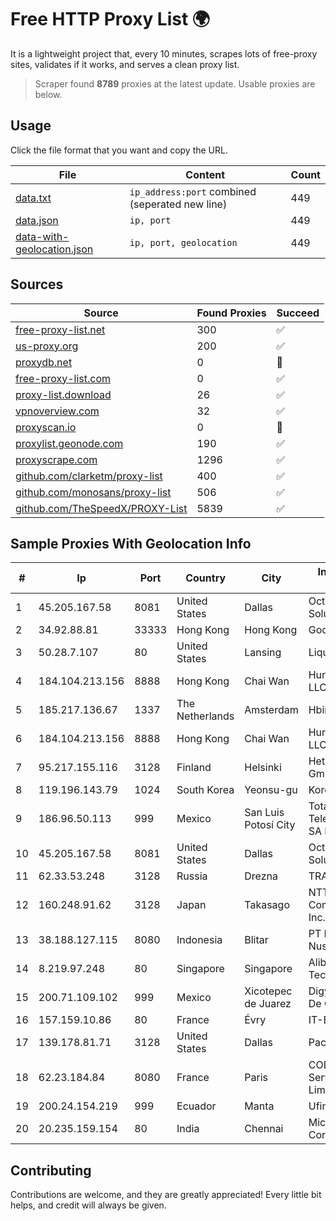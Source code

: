 
# Free HTTP Proxy List 🌍

It is a lightweight project that, every 10 minutes, scrapes lots of free-proxy sites, validates if it works, and serves a clean proxy list.


> Scraper found **8789** proxies at the latest update. Usable proxies are below.

## Usage

Click the file format that you want and copy the URL.


|File|Content|Count|
|----|-------|-----|
|[data.txt](https://raw.githubusercontent.com/themiralay/Proxy-List-World/master/data.txt)|`ip_address:port` combined (seperated new line)|449|
|[data.json](https://raw.githubusercontent.com/themiralay/Proxy-List-World/master/data.json)|`ip, port`|449|
|[data-with-geolocation.json](https://raw.githubusercontent.com/themiralay/Proxy-List-World/master/data-with-geolocation.json)|`ip, port, geolocation`|449|

## Sources

|Source|Found Proxies|Succeed|
|------|-------------|-------|
|[free-proxy-list.net](https://free-proxy-list.net)|300|✅|
|[us-proxy.org](https://www.us-proxy.org)|200|✅|
|[proxydb.net](http://proxydb.net)|0|🚫|
|[free-proxy-list.com](https://free-proxy-list.com/?page=&port=&type%5B%5D=http&type%5B%5D=https&up_time=0&search=Search)|0|✅|
|[proxy-list.download](https://www.proxy-list.download/HTTP)|26|✅|
|[vpnoverview.com](https://vpnoverview.com/privacy/anonymous-browsing/free-proxy-servers)|32|✅|
|[proxyscan.io](https://www.proxyscan.io)|0|🚫|
|[proxylist.geonode.com](https://proxylist.geonode.com/api/proxy-list?limit=300&page=1&sort_by=lastChecked&sort_type=desc&protocols=http,https)|190|✅|
|[proxyscrape.com](https://api.proxyscrape.com/v2/?request=displayproxies&protocol=http&timeout=10000&country=all&ssl=all&anonymity=all)|1296|✅|
|[github.com/clarketm/proxy-list](https://raw.githubusercontent.com/clarketm/proxy-list/master/proxy-list-raw.txt)|400|✅|
|[github.com/monosans/proxy-list](https://raw.githubusercontent.com/monosans/proxy-list/main/proxies/http.txt)|506|✅|
|[github.com/TheSpeedX/PROXY-List](https://raw.githubusercontent.com/TheSpeedX/PROXY-List/master/http.txt)|5839|✅|


## Sample Proxies With Geolocation Info

|#|Ip|Port|Country|City|Internet Service Provider|
|-|--|----|-------|----|-------------------------|
|1|45.205.167.58|8081|United States|Dallas|Octopus Web Solution Inc|
|2|34.92.88.81|33333|Hong Kong|Hong Kong|Google LLC|
|3|50.28.7.107|80|United States|Lansing|Liquid Web, L.L.C|
|4|184.104.213.156|8888|Hong Kong|Chai Wan|Hurricane Electric LLC|
|5|185.217.136.67|1337|The Netherlands|Amsterdam|Hbing Limited|
|6|184.104.213.156|8888|Hong Kong|Chai Wan|Hurricane Electric LLC|
|7|95.217.155.116|3128|Finland|Helsinki|Hetzner Online GmbH|
|8|119.196.143.79|1024|South Korea|Yeonsu-gu|Korea Telecom|
|9|186.96.50.113|999|Mexico|San Luis Potosí City|Total Play Telecomunicaciones SA De CV|
|10|45.205.167.58|8081|United States|Dallas|Octopus Web Solution Inc|
|11|62.33.53.248|3128|Russia|Drezna|TRANS-TELECOM|
|12|160.248.91.62|3128|Japan|Takasago|NTT PC Communications, Inc.|
|13|38.188.127.115|8080|Indonesia|Blitar|PT Data Buana Nusantara|
|14|8.219.97.248|80|Singapore|Singapore|Alibaba (US) Technology Co., Ltd.|
|15|200.71.109.102|999|Mexico|Xicotepec de Juarez|Digy Networks S.A De C.V.|
|16|157.159.10.86|80|France|Évry|IT-EVRY-8/22|
|17|139.178.81.71|3128|United States|Dallas|Packet Host, Inc.|
|18|62.23.184.84|8080|France|Paris|COLT Technology Services Group Limited|
|19|200.24.154.219|999|Ecuador|Manta|Ufinet Panama S.A.|
|20|20.235.159.154|80|India|Chennai|Microsoft Corporation|



## Contributing

Contributions are welcome, and they are greatly appreciated! Every
little bit helps, and credit will always be given.

